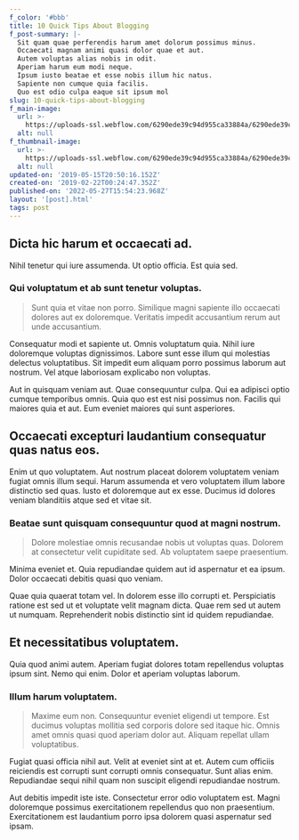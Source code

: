 ```yaml
---
f_color: '#bbb'
title: 10 Quick Tips About Blogging
f_post-summary: |-
  Sit quam quae perferendis harum amet dolorum possimus minus.
  Occaecati magnam animi quasi dolor quae et aut.
  Autem voluptas alias nobis in odit.
  Aperiam harum eum modi neque.
  Ipsum iusto beatae et esse nobis illum hic natus.
  Sapiente non cumque quia facilis.
  Quo est odio culpa eaque sit ipsum mol
slug: 10-quick-tips-about-blogging
f_main-image:
  url: >-
    https://uploads-ssl.webflow.com/6290ede39c94d955ca33884a/6290ede39c94d964f93388cf_portfolio%205%20-%20wide.svg
  alt: null
f_thumbnail-image:
  url: >-
    https://uploads-ssl.webflow.com/6290ede39c94d955ca33884a/6290ede39c94d964f93388cf_portfolio%205%20-%20wide.svg
  alt: null
updated-on: '2019-05-15T20:50:16.152Z'
created-on: '2019-02-22T00:24:47.352Z'
published-on: '2022-05-27T15:54:23.968Z'
layout: '[post].html'
tags: post
---
```


Dicta hic harum et occaecati ad.
--------------------------------

Nihil tenetur qui iure assumenda. Ut optio officia. Est quia sed.

### Qui voluptatum et ab sunt tenetur voluptas.

> Sunt quia et vitae non porro. Similique magni sapiente illo occaecati dolores aut ex doloremque. Veritatis impedit accusantium rerum aut unde accusantium.

Consequatur modi et sapiente ut. Omnis voluptatum quia. Nihil iure doloremque voluptas dignissimos. Labore sunt esse illum qui molestias delectus voluptatibus. Sit impedit eum aliquam porro possimus laborum aut nostrum. Vel atque laboriosam explicabo non voluptas.

Aut in quisquam veniam aut. Quae consequuntur culpa. Qui ea adipisci optio cumque temporibus omnis. Quia quo est est nisi possimus non. Facilis qui maiores quia et aut. Eum eveniet maiores qui sunt asperiores.

Occaecati excepturi laudantium consequatur quas natus eos.
----------------------------------------------------------

Enim ut quo voluptatem. Aut nostrum placeat dolorem voluptatem veniam fugiat omnis illum sequi. Harum assumenda et vero voluptatem illum labore distinctio sed quas. Iusto et doloremque aut ex esse. Ducimus id dolores veniam blanditiis atque sed et vitae sit.

### Beatae sunt quisquam consequuntur quod at magni nostrum.

> Dolore molestiae omnis recusandae nobis ut voluptas quas. Dolorem at consectetur velit cupiditate sed. Ab voluptatem saepe praesentium.

Minima eveniet et. Quia repudiandae quidem aut id aspernatur et ea ipsum. Dolor occaecati debitis quasi quo veniam.

Quae quia quaerat totam vel. In dolorem esse illo corrupti et. Perspiciatis ratione est sed ut et voluptate velit magnam dicta. Quae rem sed ut autem ut numquam. Reprehenderit nobis distinctio sint id quidem repudiandae.

Et necessitatibus voluptatem.
-----------------------------

Quia quod animi autem. Aperiam fugiat dolores totam repellendus voluptas ipsum sint. Nemo qui enim. Dolor et aperiam voluptas laborum.

### Illum harum voluptatem.

> Maxime eum non. Consequuntur eveniet eligendi ut tempore. Est ducimus voluptas mollitia sed corporis dolore sed itaque hic. Omnis amet omnis quasi quod aperiam dolor aut. Aliquam repellat ullam voluptatibus.

Fugiat quasi officia nihil aut. Velit at eveniet sint at et. Autem cum officiis reiciendis est corrupti sunt corrupti omnis consequatur. Sunt alias enim. Repudiandae sequi nihil quam non suscipit eligendi repudiandae nostrum.

Aut debitis impedit iste iste. Consectetur error odio voluptatem est. Magni doloremque possimus exercitationem repellendus quo non praesentium. Exercitationem est laudantium porro ipsa dolorem quasi aspernatur sed ipsam.
